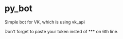 # py_bot
Simple bot for VK, which is using vk_api 

Don't forget to paste your token insted of *** on 6th line.
